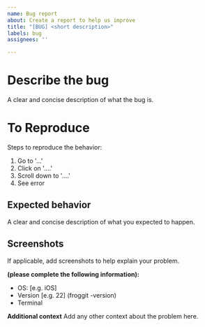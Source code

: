 ```yaml
---
name: Bug report
about: Create a report to help us improve
title: "[BUG] <short description>"
labels: bug
assignees: ''

---
```


# **Describe the bug**
A clear and concise description of what the bug is.

# **To Reproduce**
Steps to reproduce the behavior:
1. Go to '...'
2. Click on '....'
3. Scroll down to '....'
4. See error

## **Expected behavior**
A clear and concise description of what you expected to happen.

## **Screenshots**
If applicable, add screenshots to help explain your problem.

**(please complete the following information):**
 - OS: [e.g. iOS]
 - Version [e.g. 22] (froggit -version)
- Terminal


**Additional context**
Add any other context about the problem here.
